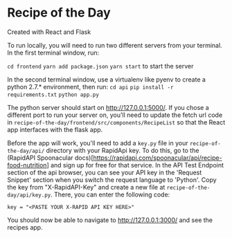 # Recipe of the Day

Created with React and Flask

To run locally, you will need to run two different servers from your terminal.
In the first terminal window, run:

`cd frontend`
`yarn add package.json`
`yarn start` to start the server

In the second terminal window, use a virtualenv like pyenv to create a python
2.7.* environment, then run:
`cd api`
`pip install -r requirements.txt`
`python app.py`

The python server should start on http://127.0.0.1:5000/. If you chose a
different port to run your server on, you'll need to update the fetch url
code in `recipe-of-the-day/frontend/src/components/RecipeList` so that the
React app interfaces with the flask app.

Before the app will work, you'll need to add a `key.py` file in your
`recipe-of-the-day/api/` directory with your RapidApi key. To do this, go to the
(RapidAPI Spoonacular docs)[https://rapidapi.com/spoonacular/api/recipe-food-nutrition]
and sign up for free for that service. In the API Test Endpoint section of the
api browser, you can see your API key in the 'Request Snippet' section when you
switch the request language to 'Python'. Copy the key from "X-RapidAPI-Key" and
create a new file at `recipe-of-the-day/api/key.py`. There, you can enter
the following code:

`key = "<PASTE YOUR X-RAPID API KEY HERE>"`

You should now be able to navigate to http://127.0.0.1:3000/ and see the
recipes app.
